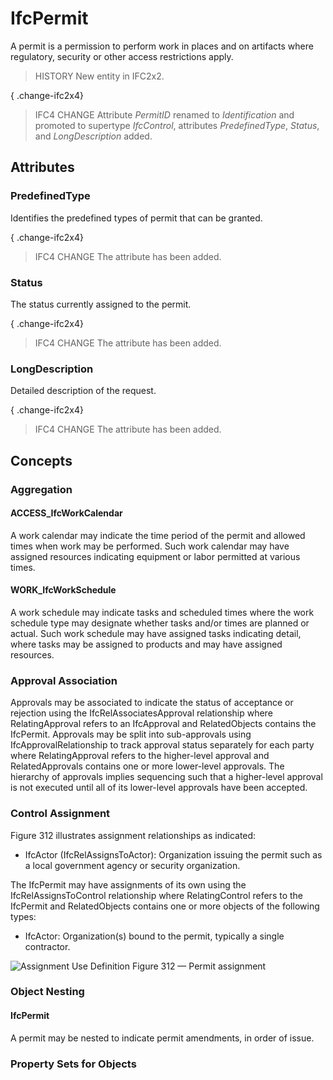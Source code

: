 # IfcPermit

A permit is a permission to perform work in places and on artifacts where regulatory, security or other access restrictions apply.<!-- end of definition -->

> HISTORY  New entity in IFC2x2.

{ .change-ifc2x4}
> IFC4 CHANGE  Attribute _PermitID_ renamed to _Identification_ and promoted to supertype _IfcControl_, attributes _PredefinedType_, _Status_, and _LongDescription_ added.

## Attributes

### PredefinedType
Identifies the predefined types of permit that can be granted.

{ .change-ifc2x4}
> IFC4 CHANGE The attribute has been added.

### Status
The status currently assigned to the permit.

{ .change-ifc2x4}
> IFC4 CHANGE The attribute has been added.

### LongDescription
Detailed description of the request.

{ .change-ifc2x4}
> IFC4 CHANGE The attribute has been added.

## Concepts

### Aggregation



#### ACCESS_IfcWorkCalendar

A work calendar may indicate the time period of the permit and allowed times when work may be performed.  Such work calendar may have assigned resources indicating equipment or labor permitted at various times.

#### WORK_IfcWorkSchedule

A work schedule may indicate tasks and scheduled times where the work schedule type may designate whether tasks and/or times are planned or actual.  Such work schedule may have assigned tasks indicating detail, where tasks may be assigned to products and may have assigned resources.

### Approval Association

Approvals may be associated to indicate the status of acceptance or rejection using the IfcRelAssociatesApproval relationship where RelatingApproval refers to an IfcApproval and RelatedObjects contains the IfcPermit. Approvals may be split into sub-approvals using IfcApprovalRelationship to track approval status separately for each party where RelatingApproval refers to the higher-level approval and RelatedApprovals contains one or more lower-level approvals. The hierarchy of approvals implies sequencing such that a higher-level approval is not executed until all of its lower-level approvals have been accepted.

### Control Assignment

Figure 312 illustrates assignment relationships as indicated:


* IfcActor (IfcRelAssignsToActor): Organization issuing the permit such as a local government agency or security organization.


 The IfcPermit may have assignments of its own using the IfcRelAssignsToControl relationship where RelatingControl refers to the IfcPermit and RelatedObjects contains one or more objects of the following types:

* IfcActor: Organization(s) bound to the permit, typically a single contractor.


![Assignment Use Definition](../../../../figures/ifcpermit-assignment.png)
Figure 312 — Permit assignment

### Object Nesting



#### IfcPermit

A permit may be nested to indicate permit amendments, in order of issue.

### Property Sets for Objects



